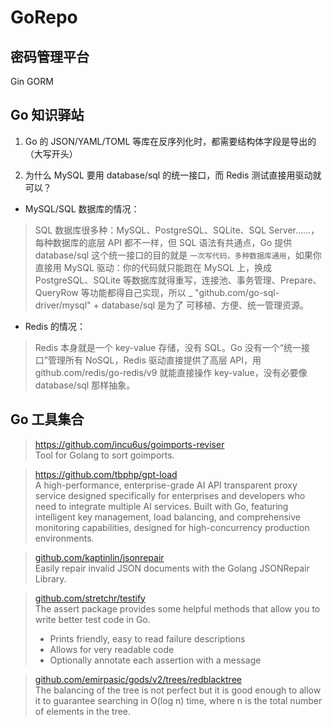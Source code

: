 # GoRepo

## 密码管理平台

Gin
GORM


## Go 知识驿站

1. Go 的 JSON/YAML/TOML 等库在反序列化时，都需要结构体字段是导出的（大写开头）

2. 为什么 MySQL 要用 database/sql 的统一接口，而 Redis 测试直接用驱动就可以？

- MySQL/SQL 数据库的情况：
> SQL 数据库很多种：MySQL、PostgreSQL、SQLite、SQL Server……，每种数据库的底层 API 都不一样，但 SQL 语法有共通点，Go 提供 database/sql 这个统一接口的目的就是 `一次写代码，多种数据库通用`，如果你直接用 MySQL 驱动：你的代码就只能跑在 MySQL 上，换成 PostgreSQL、SQLite 等数据库就得重写，连接池、事务管理、Prepare、QueryRow 等功能都得自己实现，所以 _ "github.com/go-sql-driver/mysql" + database/sql 是为了 可移植、方便、统一管理资源。

- Redis 的情况：
> Redis 本身就是一个 key-value 存储，没有 SQL。Go 没有一个“统一接口”管理所有 NoSQL，Redis 驱动直接提供了高层 API，用 github.com/redis/go-redis/v9 就能直接操作 key-value，没有必要像 database/sql 那样抽象。


## Go 工具集合

> https://github.com/incu6us/goimports-reviser  
Tool for Golang to sort goimports.

> https://github.com/tbphp/gpt-load  
A high-performance, enterprise-grade AI API transparent proxy service designed specifically for enterprises and developers who need to integrate multiple AI services. Built with Go, featuring intelligent key management, load balancing, and comprehensive monitoring capabilities, designed for high-concurrency production environments.


> [github.com/kaptinlin/jsonrepair](https://github.com/kaptinlin/jsonrepair)  
Easily repair invalid JSON documents with the Golang JSONRepair Library.

> [github.com/stretchr/testify](https://github.com/stretchr/testify)  
The assert package provides some helpful methods that allow you to write better test code in Go.
> - Prints friendly, easy to read failure descriptions
> - Allows for very readable code
> - Optionally annotate each assertion with a message

> [github.com/emirpasic/gods/v2/trees/redblacktree](https://github.com/emirpasic/gods/blob/master/trees/redblacktree/redblacktree.go)  
The balancing of the tree is not perfect but it is good enough to allow it to guarantee searching in O(log n) time, where n is the total number of elements in the tree.
